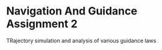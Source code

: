 # Navigation And Guidance Assignment 2

TRajectory simulation and analysis of various guidance laws
